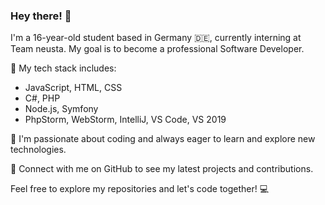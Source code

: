 ### Hey there! 👋

I'm a 16-year-old student based in Germany 🇩🇪, currently interning at Team neusta. My goal is to become a professional Software Developer.

🌟 My tech stack includes:

- JavaScript, HTML, CSS
- C#, PHP
- Node.js, Symfony
- PhpStorm, WebStorm, IntelliJ, VS Code, VS 2019

🚀 I'm passionate about coding and always eager to learn and explore new technologies.

🔗 Connect with me on GitHub to see my latest projects and contributions.

Feel free to explore my repositories and let's code together! 💻
